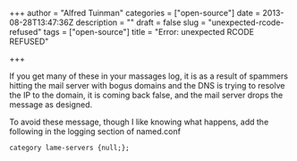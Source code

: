 +++
author = "Alfred Tuinman"
categories = ["open-source"]
date = 2013-08-28T13:47:36Z
description = ""
draft = false
slug = "unexpected-rcode-refused"
tags = ["open-source"]
title = "Error: unexpected RCODE REFUSED"

+++


If you get many of these in your massages log, it is as a result of spammers hitting the mail server with bogus domains and the DNS is trying to resolve the IP to the domain, it is coming back false, and the mail server drops the message as designed.

To avoid these message, though I like knowing what happens, add the following in the logging section of named.conf

    category lame-servers {null;};

